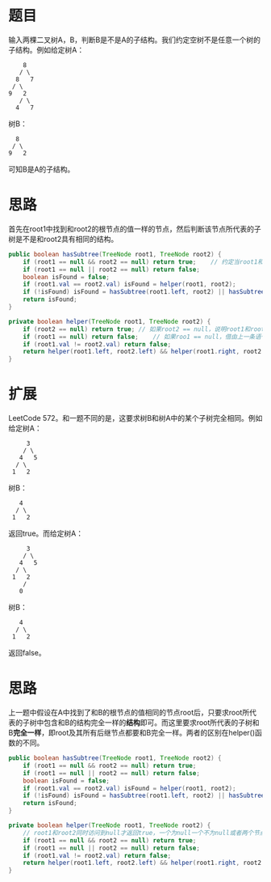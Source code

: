 # 题目

输入两棵二叉树A，B，判断B是不是A的子结构。我们约定空树不是任意一个树的子结构。例如给定树A：

```
    8
   / \
  8   7
 / \
9   2
   / \
  4   7
```

树B：

```
  8
 / \
9   2
```

可知B是A的子结构。

# 思路

首先在root1中找到和root2的根节点的值一样的节点，然后判断该节点所代表的子树是不是和root2具有相同的结构。

```java
public boolean hasSubtree(TreeNode root1, TreeNode root2) {
    if (root1 == null && root2 == null) return true;	// 约定当root1和root2均为null，root2是root1的子结构，返回true
    if (root1 == null || root2 == null) return false;
    boolean isFound = false;
    if (root1.val == root2.val) isFound = helper(root1, root2);
    if (!isFound) isFound = hasSubtree(root1.left, root2) || hasSubtree(root1.right, root2);
    return isFound;
}

private boolean helper(TreeNode root1, TreeNode root2) {
    if (root2 == null) return true;	// 如果root2 == null，说明root1和root2之前的结构完全相同，这时就算root1 != null，也可以返回true
    if (root1 == null) return false;	// 如果roo1 == null，借由上一条语句知root2 != null，所以root1和root2的结构不相同，返回false
    if (root1.val != root2.val) return false;
    return helper(root1.left, root2.left) && helper(root1.right, root2.right);
}
```

# 扩展

LeetCode 572。和一题不同的是，这要求树B和树A中的某个子树完全相同。例如给定树A：

```
     3
    / \
   4   5
  / \
 1   2
```

树B：

```
   4 
  / \
 1   2
```

返回true。而给定树A：

```
     3
    / \
   4   5
  / \
 1   2
    /
   0
```

树B：

```
   4
  / \
 1   2
```

返回false。

# 思路

上一题中假设在A中找到了和B的根节点的值相同的节点root后，只要求root所代表的子树中包含和B的结构完全一样的**结构**即可。而这里要求root所代表的子树和B**完全一样**，即root及其所有后继节点都要和B完全一样。两者的区别在helper()函数的不同。

```java
public boolean hasSubtree(TreeNode root1, TreeNode root2) {
    if (root1 == null && root2 == null) return true;
    if (root1 == null || root2 == null) return false;
    boolean isFound = false;
    if (root1.val == root2.val) isFound = helper(root1, root2);
    if (!isFound) isFound = hasSubtree(root1.left, root2) || hasSubtree(root1.right, root2);
    return isFound;
}

private boolean helper(TreeNode root1, TreeNode root2) {
    // root1和root2同时访问到null才返回true，一个为null一个不为null或者两个节点的val值不相同都返回false
    if (root1 == null && root2 == null) return true;
    if (root1 == null || root2 == null) return false;
    if (root1.val != root2.val) return false;
    return helper(root1.left, root2.left) && helper(root1.right, root2.right);
}
```

